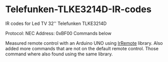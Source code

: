 # Telefunken-TLKE3214D-IR-codes
IR codes for Led TV 32'' Telefunken TLKE3214D

Protocol: NEC
Address: 0xBF00
Commands below

Measured remote control with an Arduino UNO using [IrRemote](https://github.com/Arduino-IRremote/Arduino-IRremote) library.
Also added more commands that are not on the default remote control. Those command where also found using the same library.


